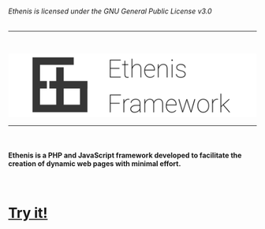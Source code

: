 ###### Ethenis is licensed under the GNU General Public License v3.0
<hr>
<br>

![Logo](https://github.com/daniruiz/Ethenis-Framework/blob/master/logo.png?raw=true)
<hr>
<br>

#### Ethenis is a PHP and JavaScript framework developed to facilitate the creation of dynamic web pages with minimal effort.
<br>

# [Try it!](https://ethenis.drasite.com)
